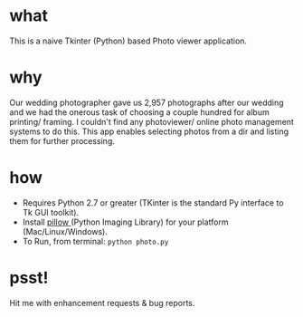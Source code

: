 # what
This is a naive Tkinter (Python) based Photo viewer application. 

# why
Our wedding photographer gave us 2,957 photographs after our wedding and we had the onerous task of choosing a couple hundred for album printing/ framing. I couldn't find any photoviewer/ online photo management systems to do this. 
This app enables selecting photos from a dir and listing them for further processing. 

# how
* Requires Python 2.7 or greater (TKinter is the standard Py interface to Tk GUI toolkit).
* Install <a href="http://pillow.readthedocs.io/en/3.4.x/installation.html#windows-installation"> pillow </a> (Python Imaging Library) for your platform (Mac/Linux/Windows). 
* To Run, from terminal: `python photo.py`

# psst!
Hit me with enhancement requests & bug reports. 
